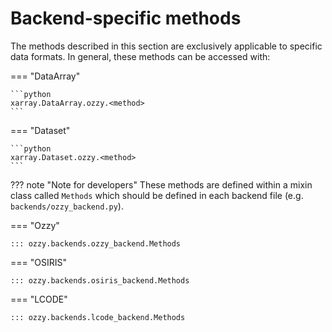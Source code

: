# Backend-specific methods

The methods described in this section are exclusively applicable to specific data formats. In general, these methods can be accessed with:


=== "DataArray"

    ```python
    xarray.DataArray.ozzy.<method>
    ```

=== "Dataset"

    ```python
    xarray.Dataset.ozzy.<method>
    ``` 

<!-- A data object (`<data_obj>`) may be a [Dataset][xarray.Dataset] or a [DataArray][xarray.DataArray]. -->

??? note "Note for developers"
    These methods are defined within a mixin class called `Methods` which should be defined in each backend file (e.g. `backends/ozzy_backend.py`).


=== "Ozzy"

    ::: ozzy.backends.ozzy_backend.Methods

=== "OSIRIS"

    ::: ozzy.backends.osiris_backend.Methods

=== "LCODE"

    ::: ozzy.backends.lcode_backend.Methods


